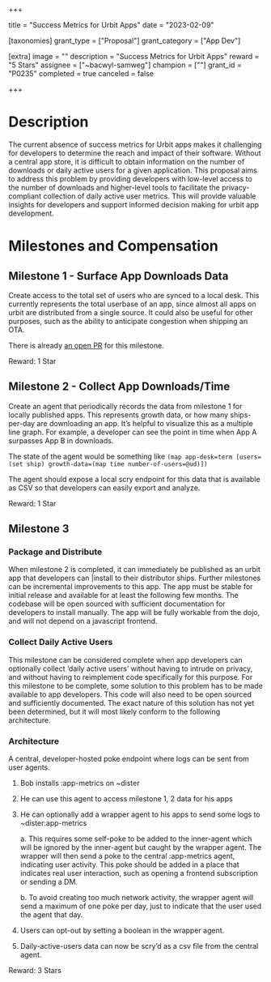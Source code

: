 +++

title = "Success Metrics for Urbit Apps"
date = "2023-02-09"

[taxonomies]
grant_type = ["Proposal"]
grant_category = ["App Dev"]

[extra]
image = ""
description = "Success Metrics for Urbit Apps"
reward = "5 Stars"
assignee = ["~bacwyl-samweg"]
champion = [""]
grant_id = "P0235"
completed = true
canceled = false

+++

# Description

The current absence of success metrics for Urbit apps makes it challenging for developers to determine the reach and impact of their software. Without a central app store, it is difficult to obtain information on the number of downloads or daily active users for a given application. This proposal aims to address this problem by providing developers with low-level access to the number of downloads and higher-level tools to facilitate the privacy-compliant collection of daily active user metrics. This will provide valuable insights for developers and support informed decision making for urbit app development.

# Milestones and Compensation

## Milestone 1 - Surface App Downloads Data

Create access to the total set of users who are synced to a local desk. This currently represents the total userbase of an app, since almost all apps on urbit are distributed from a single source. It could also be useful for other purposes, such as the ability to anticipate congestion when shipping an OTA.

There is already [an open PR](https://github.com/urbit/urbit/pull/6136) for this milestone.

Reward: 1 Star

## Milestone 2 - Collect App Downloads/Time

Create an agent that periodically records the data from milestone 1 for locally published apps. This represents growth data, or how many ships-per-day are downloading an app. It’s helpful to visualize this as a multiple line graph. For example, a developer can see the point in time when App A surpasses App B in downloads.

The state of the agent would be something like `(map app-desk=term [users=(set ship) growth-data=(map time number-of-users=@ud)])`

The agent should expose a local scry endpoint for this data that is available as CSV so that developers can easily export and analyze.

Reward: 1 Star

## Milestone 3

### Package and Distribute

When milestone 2 is completed, it can immediately be published as an urbit app that developers can |install to their distributor ships. Further milestones can be incremental improvements to this app. The app must be stable for initial release and available for at least the following few months. The codebase will be open sourced with sufficient documentation for developers to install manually. The app will be fully workable from the dojo, and will not depend on a javascript frontend.

### Collect Daily Active Users

This milestone can be considered complete when app developers can optionally collect ‘daily active users’ without having to intrude on privacy, and without having to reimplement code specifically for this purpose. For this milestone to be complete, some solution to this problem has to be made available to app developers. This code will also need to be open sourced and sufficiently documented. The exact nature of this solution has not yet been determined, but it will most likely conform to the following architecture.

### Architecture

A central, developer-hosted poke endpoint where logs can be sent from user agents.

1. Bob installs :app-metrics on ~dister

2. He can use this agent to access milestone 1, 2 data for his apps

3. He can optionally add a wrapper agent to his apps to send some logs to ~dister:app-metrics

    a. This requires some self-poke to be added to the inner-agent which will be ignored by the inner-agent but caught by the wrapper agent. The wrapper will then send a poke to the central :app-metrics agent, indicating user activity. This poke should be added in a place that indicates real user interaction, such as opening a frontend subscription or sending a DM.

    b. To avoid creating too much network activity, the wrapper agent will send a maximum of one poke per day, just to indicate that the user used the agent that day.

4. Users can opt-out by setting a boolean in the wrapper agent.

5. Daily-active-users data can now be scry’d as a csv file from the central agent.

Reward: 3 Stars
